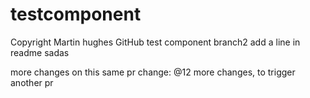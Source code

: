 # testcomponent
Copyright Martin hughes
GitHub test component
branch2
add a line in readme
sadas

more changes on this same pr
change: @12
more changes, to trigger another pr

